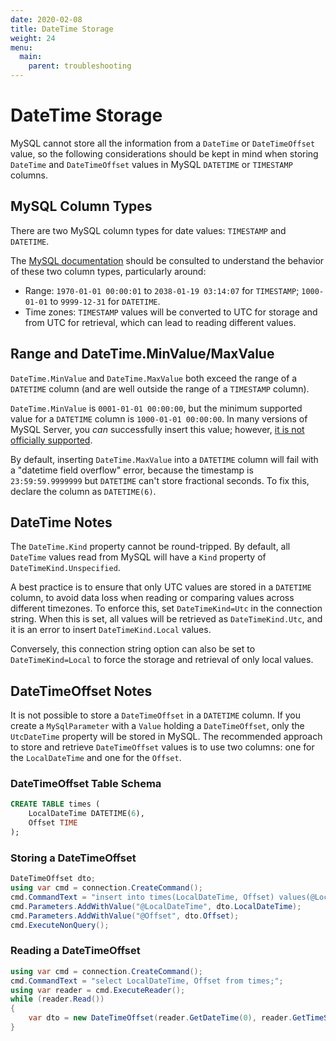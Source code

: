 ```yaml
---
date: 2020-02-08
title: DateTime Storage
weight: 24
menu:
  main:
    parent: troubleshooting
---
```


# DateTime Storage

MySQL cannot store all the information from a `DateTime` or `DateTimeOffset` value,
so the following considerations should be kept in mind when storing `DateTime` and
`DateTimeOffset` values in MySQL `DATETIME` or `TIMESTAMP` columns.

## MySQL Column Types

There are two MySQL column types for date values: `TIMESTAMP` and `DATETIME`.

The [MySQL documentation](https://dev.mysql.com/doc/refman/8.0/en/datetime.html) should be consulted
to understand the behavior of these two column types, particularly around:

* Range: `1970-01-01 00:00:01` to `2038-01-19 03:14:07` for `TIMESTAMP`; `1000-01-01` to `9999-12-31` for `DATETIME`.
* Time zones: `TIMESTAMP` values will be converted to UTC for storage and from UTC for retrieval, which can lead to reading different values.

## Range and DateTime.MinValue/MaxValue

`DateTime.MinValue` and `DateTime.MaxValue` both exceed the range of a `DATETIME` column
(and are well outside the range of a `TIMESTAMP` column).

`DateTime.MinValue` is `0001-01-01 00:00:00`, but the minimum supported value for a `DATETIME`
column is `1000-01-01 00:00:00`. In many versions of MySQL Server, you _can_ successfully
insert this value; however, [it is not officially supported](https://bugs.mysql.com/bug.php?id=2106).

By default, inserting `DateTime.MaxValue` into a `DATETIME` column will fail with a "datetime field
overflow" error, because the timestamp is `23:59:59.9999999` but `DATETIME` can't store fractional
seconds. To fix this, declare the column as `DATETIME(6)`.

## DateTime Notes

The `DateTime.Kind` property cannot be round-tripped. By default, all `DateTime` values read from
MySQL will have a `Kind` property of `DateTimeKind.Unspecified`.

A best practice is to ensure that only UTC values are stored in a `DATETIME` column, to avoid
data loss when reading or comparing values across different timezones. To enforce this,
set `DateTimeKind=Utc` in the connection string. When this is set, all values will be retrieved
as `DateTimeKind.Utc`, and it is an error to insert `DateTimeKind.Local` values.

Conversely, this connection string option can also be set to `DateTimeKind=Local` to force
the storage and retrieval of only local values.

## DateTimeOffset Notes

It is not possible to store a `DateTimeOffset` in a `DATETIME` column. If you create a
`MySqlParameter` with a `Value` holding a `DateTimeOffset`, only the `UtcDateTime`
property will be stored in MySQL. The recommended approach to store and retrieve
`DateTimeOffset` values is to use two columns: one for the `LocalDateTime` and one
for the `Offset`.

### DateTimeOffset Table Schema

```sql
CREATE TABLE times (
    LocalDateTime DATETIME(6),
    Offset TIME
);
```

### Storing a DateTimeOffset

```csharp
DateTimeOffset dto;
using var cmd = connection.CreateCommand();
cmd.CommandText = "insert into times(LocalDateTime, Offset) values(@LocalDateTime, @Offset);";
cmd.Parameters.AddWithValue("@LocalDateTime", dto.LocalDateTime);
cmd.Parameters.AddWithValue("@Offset", dto.Offset);
cmd.ExecuteNonQuery();
```

### Reading a DateTimeOffset

```csharp
using var cmd = connection.CreateCommand();
cmd.CommandText = "select LocalDateTime, Offset from times;";
using var reader = cmd.ExecuteReader();
while (reader.Read())
{
    var dto = new DateTimeOffset(reader.GetDateTime(0), reader.GetTimeSpan(1));
}
```

